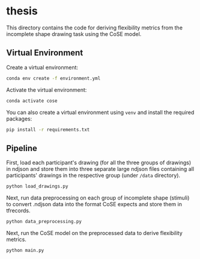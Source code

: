 # thesis

This directory contains the code for deriving flexibility metrics from the incomplete shape drawing task using the CoSE model. 

## Virtual Environment
Create a virtual environment:
```bash
conda env create -f environment.yml
```

Activate the virtual environment:
```bash
conda activate cose
```

You can also create a virtual environment using `venv` and install the required packages:
```bash
pip install -r requirements.txt
```

## Pipeline
First, load each participant's drawing (for all the three groups of drawings) in ndjson and store them into three separate large ndjson files containing all participants' drawings in the respective group (under `/data` directory).
```bash
python load_drawings.py
```

Next, run data preprocessing on each group of incomplete shape (stimuli) to convert .ndjson data into the  format CoSE expects and store them in tfrecords.

```bash
python data_preprocessing.py
```

Next, run the CoSE model on the preprocessed data to derive flexibility metrics.
```bash
python main.py
```